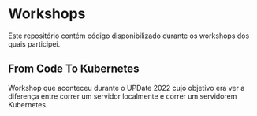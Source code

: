 # Workshops
Este repositório contém código disponibilizado durante os workshops dos quais participei.

## From Code To Kubernetes
Workshop que aconteceu durante o UPDate 2022 cujo objetivo era ver a diferença entre correr um servidor localmente e correr um servidorem Kubernetes.

